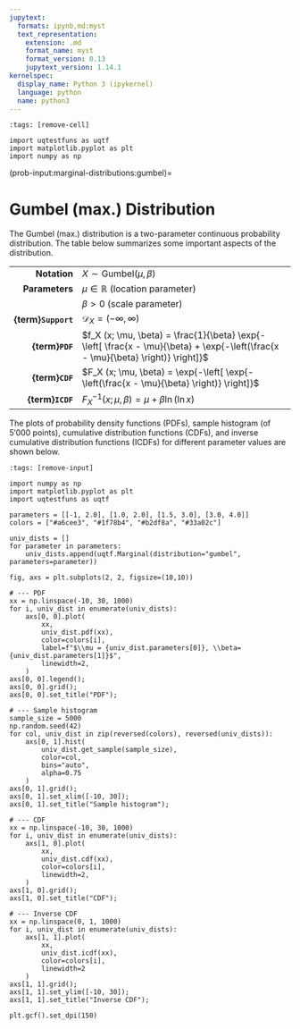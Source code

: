 ```yaml
---
jupytext:
  formats: ipynb,md:myst
  text_representation:
    extension: .md
    format_name: myst
    format_version: 0.13
    jupytext_version: 1.14.1
kernelspec:
  display_name: Python 3 (ipykernel)
  language: python
  name: python3
---
```


```{code-cell} ipython3
:tags: [remove-cell]

import uqtestfuns as uqtf
import matplotlib.pyplot as plt
import numpy as np
```

(prob-input:marginal-distributions:gumbel)=
# Gumbel (max.) Distribution

The Gumbel (max.) distribution is a two-parameter continuous probability distribution.
The table below summarizes some important aspects of the distribution.

|                      |                                                                                                                                   |
|---------------------:|-----------------------------------------------------------------------------------------------------------------------------------|
|         **Notation** | $X \sim \mathrm{Gumbel}(\mu, \beta)$                                                                                              |
|       **Parameters** | $\mu \in \mathbb{R}$ (location parameter)                                                                                         |
|                      | $\beta > 0$ (scale parameter)                                                                                                     |
|  **{term}`Support`** | $\mathcal{D}_X = (-\infty, \infty)$                                                                                               |
|      **{term}`PDF`** | $f_X (x; \mu, \beta) = \frac{1}{\beta} \exp{- \left[ \frac{x - \mu}{\beta} + \exp{-\left(\frac{x - \mu}{\beta} \right)} \right]}$ |
|      **{term}`CDF`** | $F_X (x; \mu, \beta) = \exp{-\left[ \exp{- \left(\frac{x - \mu}{\beta} \right)} \right]}$                                         |
|     **{term}`ICDF`** | $F^{-1}_X (x; \mu, \beta) = \mu + \beta \ln{(\ln{x})}$                                                                            |

The plots of probability density functions (PDFs),
sample histogram (of $5'000$ points),
cumulative distribution functions (CDFs),
and inverse cumulative distribution functions (ICDFs) for different parameter
values are shown below.

```{code-cell} ipython3
:tags: [remove-input]

import numpy as np
import matplotlib.pyplot as plt
import uqtestfuns as uqtf

parameters = [[-1, 2.0], [1.0, 2.0], [1.5, 3.0], [3.0, 4.0]]
colors = ["#a6cee3", "#1f78b4", "#b2df8a", "#33a02c"]

univ_dists = []
for parameter in parameters:
    univ_dists.append(uqtf.Marginal(distribution="gumbel", parameters=parameter))
    
fig, axs = plt.subplots(2, 2, figsize=(10,10))

# --- PDF
xx = np.linspace(-10, 30, 1000)
for i, univ_dist in enumerate(univ_dists):
    axs[0, 0].plot(
        xx,
        univ_dist.pdf(xx),
        color=colors[i],
        label=f"$\\mu = {univ_dist.parameters[0]}, \\beta={univ_dist.parameters[1]}$",
        linewidth=2,
    )
axs[0, 0].legend();
axs[0, 0].grid();
axs[0, 0].set_title("PDF");

# --- Sample histogram
sample_size = 5000
np.random.seed(42)
for col, univ_dist in zip(reversed(colors), reversed(univ_dists)):
    axs[0, 1].hist(
        univ_dist.get_sample(sample_size),
        color=col,
        bins="auto",
        alpha=0.75
    )
axs[0, 1].grid();
axs[0, 1].set_xlim([-10, 30]);
axs[0, 1].set_title("Sample histogram");

# --- CDF
xx = np.linspace(-10, 30, 1000)
for i, univ_dist in enumerate(univ_dists):
    axs[1, 0].plot(
        xx,
        univ_dist.cdf(xx),
        color=colors[i],
        linewidth=2,
    )
axs[1, 0].grid();
axs[1, 0].set_title("CDF");

# --- Inverse CDF
xx = np.linspace(0, 1, 1000)
for i, univ_dist in enumerate(univ_dists):
    axs[1, 1].plot(
        xx,
        univ_dist.icdf(xx),
        color=colors[i],
        linewidth=2
    )
axs[1, 1].grid();
axs[1, 1].set_ylim([-10, 30]);
axs[1, 1].set_title("Inverse CDF");

plt.gcf().set_dpi(150)
```